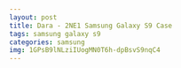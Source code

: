 ```yaml
---
layout: post
title: Dara - 2NE1 Samsung Galaxy S9 Case
tags: samsung galaxy s9
categories: samsung
img: 1GPsB9lNLziIUogMN0T6h-dpBsvS9nqC4
---
```

